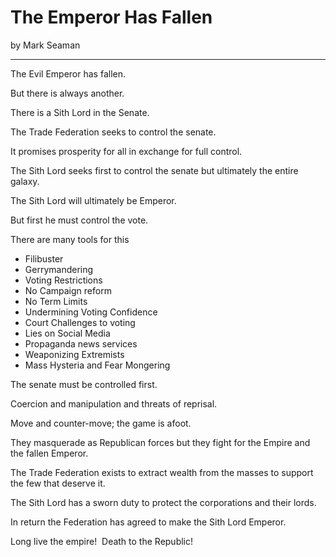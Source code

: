 # The Emperor Has Fallen

by Mark Seaman

---

The Evil Emperor has fallen.

But there is always another.  

There is a Sith Lord in the Senate.

The Trade Federation seeks to control the senate.

It promises prosperity for all in exchange for full control.

The Sith Lord seeks first to control the senate but ultimately the entire galaxy.

The Sith Lord will ultimately be Emperor.

But first he must control the vote.

There are many tools for this

- Filibuster
- Gerrymandering
- Voting Restrictions
- No Campaign reform
- No Term Limits
- Undermining Voting Confidence
- Court Challenges to voting
- Lies on Social Media
- Propaganda news services
- Weaponizing Extremists
- Mass Hysteria and Fear Mongering

The senate must be controlled first.

Coercion and manipulation and threats of reprisal.

Move and counter-move; the game is afoot.

They masquerade as Republican forces but they fight for the Empire and the 
fallen Emperor.

The Trade Federation exists to extract wealth from the masses to support the 
few that deserve it.

The Sith Lord has a sworn duty to protect the corporations and their lords.

In return the Federation has agreed to make the Sith Lord Emperor.

Long live the empire!   Death to the Republic!

